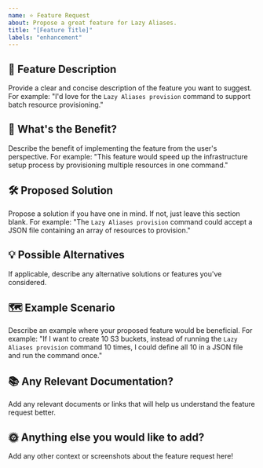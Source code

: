 ```yaml
---
name: ⭐ Feature Request
about: Propose a great feature for Lazy Aliases.
title: "[Feature Title]"
labels: "enhancement"
---
```


## 🌟 Feature Description
Provide a clear and concise description of the feature you want to suggest.
For example: "I'd love for the `Lazy Aliases provision` command to support batch resource provisioning."

## 🚀 What's the Benefit?
Describe the benefit of implementing the feature from the user's perspective.
For example: "This feature would speed up the infrastructure setup process by provisioning multiple resources in one command."

## 🛠️ Proposed Solution
Propose a solution if you have one in mind. If not, just leave this section blank.
For example: "The `Lazy Aliases provision` command could accept a JSON file containing an array of resources to provision."

## 💡 Possible Alternatives
If applicable, describe any alternative solutions or features you've considered.

## 🗺️ Example Scenario
Describe an example where your proposed feature would be beneficial.
For example: "If I want to create 10 S3 buckets, instead of running the `Lazy Aliases provision` command 10 times, I could define all 10 in a JSON file and run the command once."

## 📚 Any Relevant Documentation?
Add any relevant documents or links that will help us understand the feature request better.

## 🌞 Anything else you would like to add?
Add any other context or screenshots about the feature request here!
